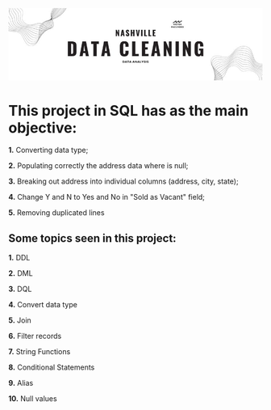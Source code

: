 ![Banner](Banner.jpg)

# This project in SQL has as the main objective:
 **1.** Converting data type; 

 **2.** Populating correctly the address data where is null; 

 **3.** Breaking out address into individual columns (address, city, state);

 **4.** Change Y and N to Yes and No in "Sold as Vacant" field;
 
 **5.** Removing duplicated lines

## Some topics seen in this project:
 **1.** DDL

 **2.** DML

 **3.** DQL

 **4.** Convert data type

 **5.** Join

 **6.** Filter records

 **7.** String Functions

 **8.** Conditional Statements

 **9.** Alias

 **10.** Null values